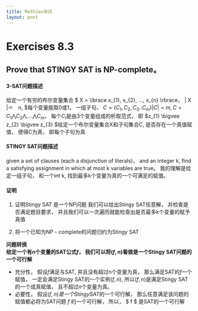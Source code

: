 ```yaml
---
title: MathJax测试
layout: post
---
```


# Exercises 8.3
## Prove that STINGY SAT is NP-complete。

#### 3-SAT问题描述
给定一个有穷的布尔变量集合 $ X = \lbrace x_{1}, x_{2}, ..., x_{n} \rbrace， | X |＝　n, $每个变量能取0或1， 一组子句， $C = \lbrace C_{1}, C_{2}, C_{3}..C_{m} \rbrace | C | = m , C = C_{1} \bigwedge C_{2} \bigwedge .... \bigwedge C_{m}$， 每个$C_{i}$是由3个变量组成的析取范式， 即 $z_{1} \bigvee z_{2} \bigvee z_{3} $给定一个布尔变量集合X和子句集合C, 是否存在一个真值赋值， 使得C为真， 即每个子句为真

#### STINGY SAT问题描述
given a set of clauses (each a disjunction of literals)， and an integer k, find a satisfying assignment in which at most k variables are true。 我的理解是给定一组子句， 和一个int k, 找到最多k个变量为真的一个可满足的赋值。

#### 证明
1. 证明Stingy SAT 是一个NP问题
我们可以给出Stingy SAT任意解， 并检查是否满足题目要求， 并且我们可以一次遍历就能检查出是否最多k个变量的赋予真值

2. 将一个已知为NP - complete的问题归约为Stingy SAT <br>

**问题转换** <br>
**给定一个有$n$个变量的SAT公式$f$， 我们可以将$(f, n)$看做是一个Stingy SAT问题的一个可行解**
 * 充分性， 假设$f$满足与SAT, 并且没有超过n个变量为真， 那么满足SAT的$f$一个赋值， 一定会满足Stingy SAT的一个实例$(f, n)$, 所以$(f, n)$是满足Stingy SAT的一个成真赋值， 且不超过$n$个变量为真。
 * 必要性， 假设$(f, n)是一个Stingy SAT$的一个可行解， 那么任意满足该问题的赋值都必将为SAT问题 $f$ 的一个可行解， 所以， $ f $ 是SAT的一个可行解
